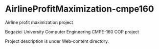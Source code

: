 # AirlineProfitMaximization-cmpe160
Airline profit maximization project

Bogazici University Computer Engineering CMPE-160 OOP project

Project description is under Web-content directory.
